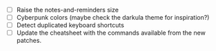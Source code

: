 - [ ] Raise the notes-and-reminders size
- [ ] Cyberpunk colors (maybe check the darkula theme for inspiration?)
- [ ] Detect duplicated keyboard shortcuts
- [ ] Update the cheatsheet with the commands available from the new patches.
